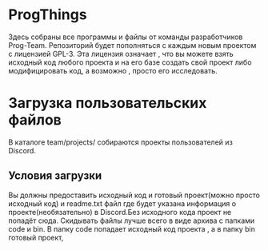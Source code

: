 # ProgThings
Здесь собраны все программы и файлы от команды разработчиков Prog-Team.
Репозиторий будет пополняться с каждым новым проектом с лицензией GPL-3.
Эта лицензия означает , что вы можете взять исходный код любого проекта и
на его базе создать свой проект либо модифицировать код,
а возможно , просто его исследовать.
# Загрузка пользовательских файлов
В каталоге team/projects/
собираются проекты пользователей из Discord.
## Условия загрузки
Вы должны предоставить исходный код и готовый проект(можно просто исходный код)
и readme.txt файл где будет указана информация о проекте(необязательно)
в Discord.Без исходного кода проект не попадёт сюда.
Скидывать файлы лучше всего в виде архива с папками code и bin.
В папку code попадает исходный код проекта , а в папку bin готовый проект,

